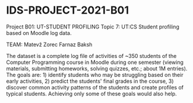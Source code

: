# IDS-PROJECT-2021-B01
Project B01: UT-STUDENT PROFILING
Topic 7: UT:CS Student profiling based on Moodle log data. 


TEAM:
Matevž Zorec
Farnaz Baksh


The dataset is a complete log file of activities of ~350 students of the Computer Programming course in Moodle during one semester (viewing materials, submitting homeworks, solving quizzes, etc.; about 1M entries). The goals are: 1) identify students who may be struggling based on their early activities, 2) predict the students' final grades in the course, 3) discover common activity patterns of the students and create profiles of typical students. Achieving only some of these goals would also help.

